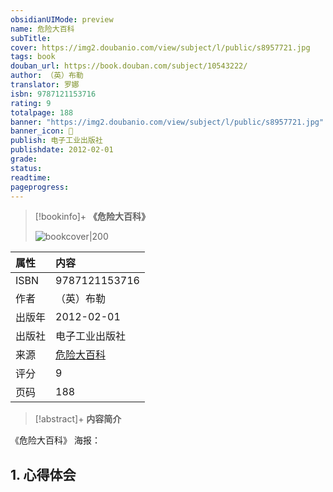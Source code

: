```yaml
---
obsidianUIMode: preview
name: 危险大百科
subTitle:
cover: https://img2.doubanio.com/view/subject/l/public/s8957721.jpg
tags: book
douban_url: https://book.douban.com/subject/10543222/
author: （英）布勒
translator: 罗娜
isbn: 9787121153716
rating: 9
totalpage: 188  
banner: "https://img2.doubanio.com/view/subject/l/public/s8957721.jpg"
banner_icon: 📖
publish: 电子工业出版社
publishdate: 2012-02-01 
grade:  
status:  
readtime:  
pageprogress:
---
```


> [!bookinfo]+ **《危险大百科》**
>
> ![bookcover|200](https://img2.doubanio.com/view/subject/l/public/s8957721.jpg)
>
| 属性   | 内容                                       |
|:------ |:------------------------------------------ |
| ISBN   |9787121153716|
| 作者   |（英）布勒|
| 出版年 |2012-02-01|
| 出版社 |电子工业出版社|
| 来源   |[危险大百科](https://book.douban.com/subject/10543222/)| 
| 评分   |9| 
| 页码   |188|

> [!abstract]+ **内容简介**
> 
《危险大百科》
海报：

## 1. 心得体会

